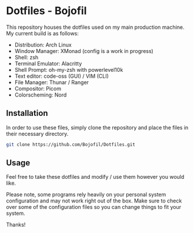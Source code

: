 # Dotfiles - Bojofil

This repository houses the dotfiles used on my main production machine.  My current build is as follows:
- Distribution: Arch Linux
- Window Manager: XMonad (config is a work in progress)
- Shell: zsh
- Terminal Emulator: Alacritty
- Shell Prompt: oh-my-zsh with powerlevel10k
- Text editor: code-oss (GUI) / VIM (CLI)
- File Manager: Thunar / Ranger
- Compositor: Picom
- Colorscheming: Nord
## Installation

In order to use these files, simply clone the repository and place the files in their necessary directory.
```bash
git clone https://github.com/Bojofil/Dotfiles.git
```

## Usage
Feel free to take these dotfiles and modify / use them however you would like.

Please note, some programs  rely heavily on your personal system configuration and may not work right out of the box.  Make sure to check over some of the configuration files so you can change things to fit your system. 

Thanks!

